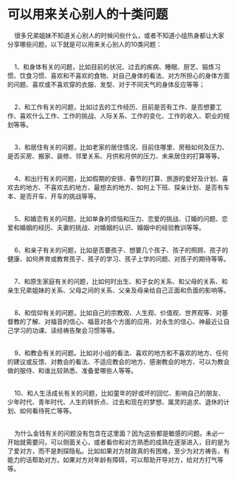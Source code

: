 # 可以用来关心别人的十类问题



<p>&nbsp; &nbsp; 很多兄弟姐妹不知道关心别人的时候问些什么，或者不知道小组热身都让大家分享哪些问题，以下就是可以用来关心别人的10类问题：</p>

<p><br />
&nbsp; &nbsp; 1、和身体有关的问题，比如目前的状况、过去的疾病、睡眠、厨艺、锻炼习惯、饮食习惯、喜欢和不喜欢的食物、对自己身体的看法、对方所担心的身体方面的问题、喜欢或不喜欢穿的衣服、发型、对于不同天气的身体反应等等；</p>

<p><br />
&nbsp; &nbsp; 2、和工作有关的问题，比如过去的工作经历、目前是否有工作、是否想要工作、喜欢什么工作、工作的挑战、人际关系、工作的变化、工作的收入、职业的规划等等。</p>

<p><br />
&nbsp; &nbsp; 3、和居住有关的问题，比如老家的居住情况、目前住哪里、房租如何及压力、是否买房、搬家、装修、邻里关系、月供和月供的压力、未来居住的打算等等。</p>

<p><br />
&nbsp; &nbsp; 4、和出行有关的问题，比如假期的安排、春节的打算、旅游的爱好及计划、喜欢去的地方、不喜欢去的地方、最想去的地方、如何上下班、探亲计划、是否有车本、是否开车、开车的挑战等等。</p>

<p><br />
&nbsp; &nbsp; 5、和婚恋有关的问题，比如单身的烦恼和压力、恋爱的挑战、订婚的问题、恋爱和婚姻的经历、夫妻的挑战、对婚姻的认识、婚姻中的经验教训等等。</p>

<p><br />
&nbsp; &nbsp; 6、和亲子有关的问题，比如是否要孩子、想要几个孩子、孩子的照顾、孩子的健康、如何养育或教育孩子、孩子的学习、孩子上学的问题、对孩子的期待等等。</p>

<p><br />
&nbsp; &nbsp; 7、和原生家庭有关的问题，比如何时出生、和子女的关系、和父母的关系、和亲生兄弟姐妹的关系、父母之间的关系、父亲及母亲给自己正面和负面的影响等。</p>

<p><br />
&nbsp; &nbsp; 8、和信仰有关的问题，比如自己的宗教观、人生观、价值观、世界观等、对基督教的了解、对福音的信心、福音对各个方面的应用、对永生的信心、神最近让自己学习的功课、读经祷告聚会习惯等等。</p>

<p><br />
&nbsp; &nbsp; 9、和教会有关的问题。比如对小组的看法、喜欢的地方和不喜欢的地方、任何的建议或反馈、对教会的看法、不适应教会的地方、感谢教会的地方、可以为教会做的服侍、和谁比较熟悉、准备爱哪些人等等。</p>

<p><br />
&nbsp; &nbsp; 10、和人生活成长有关的问题，比如童年的好或坏的回忆、影响自己的朋友、少年时代、青年时代、人生的转折点、过去和现在的梦想、属灵的追求、退休的计划、如何看待死亡等等。</p>

<p><br />
&nbsp; &nbsp; 为什么金钱有关的问题没有包含在这里面？因为这些都是敏感的问题。未必一开始就需要问，可以侧面关心，或者看你和对方熟悉的成熟在逐渐进入，目的是为了爱对方，而不是刺探隐私。比如如果对方财政真的有困难，至少为对方祷告，有能力的话帮助对方。如果对方对年龄有障碍，可以帮助开导对方，给对方打气等等。</p>